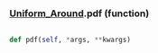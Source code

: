 ### [Uniform_Around](Uniform_Around.md).pdf (function)


```py

def pdf(self, *args, **kwargs)

```


